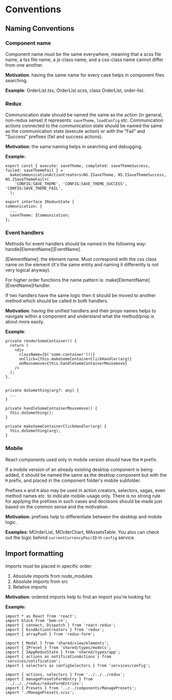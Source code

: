 # Conventions

## Naming Conventions

### Component name
Component name must be the same everywhere, meaning that a scss file name, a tsx file name, a js-class name, and a css-class name cannot differ from one another.

**Motivation**: having the same name for every case helps in component files searching.

**Example**: OrderList.tsx, OrderList.scss, class OrderList, order-list.

### Redux

Communication state should be named the same as the action (in general, non-redux sense) it represents: `saveTheme`, `loadConfig` etc. Communication actions connected to the communication state should be named the same as the communication state (execute action) or with the "Fail" and "Success" prefixes (fail and success actions).

**Motivation:** the same naming helps in searching and debugging.

**Example:**
```
export const { execute: saveTheme, completed: saveThemeSuccess, failed: saveThemeFail } =
  makeCommunicationActionCreators<NS.ISaveTheme, NS.ISaveThemeSuccess, NS.ISaveThemeFail>(
    'CONFIG:SAVE_THEME', 'CONFIG:SAVE_THEME_SUCCESS', 'CONFIG:SAVE_THEME_FAIL',
  );

export interface IReduxState {
communication: {
  ...
  saveTheme: ICommunication;
};
```

### Event handlers

Methods for event handlers should be named in the following way: handle[ElementName][EventName].

[ElementName]: the element name. Must correspond with the css class name on the element (it's the same entity and naming it differently is not very logical anyway).

For higher order functions the name pattern is: make[ElementName][EventName]Handler.

If two handlers have the same logic then it should be moved to another method which should be called in both handlers.

**Motivation**: having the unified handlers and their props names helps to navigate within a component and understand what the method/prop is about more easily.

**Example**:
```
private renderSomeContainer() {
  return (
    <div
      className={b('some-container')()}
      onClick={this.makeSomeContainerClickHandler(arg)}
      onMousemove={this.handleSomeContainerMousemove}
    />
  );
}.


private doSomething(arg?: any) {
  ...
}

private handleSomeContainerMousemove() {
  this.doSomething();
}

private makeSomeContainerClickHandler(arg) {
  this.doSomething(arg);
}
```

### Mobile

React components used only in mobile version should have the `M` prefix.

If a mobile version of an already existing desktop component is being added, it should be named the same as the desktop component but with the `M` prefix, and placed in the component folder's mobile subfolder.

Prefixes `m` and `M` also may be used in action creators, selectors, sagas, even method names etc. to indicate mobile-usage only. There is no strong rule for applying the prefixes in such cases and decisions should be made just based on the common sense and the motivation.

**Motivation:** prefixes help to differentiate between the desktop and mobile logic.

**Examples**: MOrderList, MOrderChart, MAssetsTable. You also can check out the logic behind `currentCurrencyPairID` in `config` service.

## Import formatting

Imports must be placed in specific order:
1. Absolute imports from node_modules
2. Absolute imports from src
3. Relative imports

**Motivation:** ordered imports help to find an import you're looking for.

**Example:**
```
import * as React from 'react';
import block from 'bem-cn';
import { connect, Dispatch } from 'react-redux';
import { bindActionCreators } from 'redux';
import { arrayPush } from 'redux-form';

import { Modal } from 'shared/view/elements';
import { IPreset } from 'shared/types/models';
import { IAppReduxState } from 'shared/types/app';
import { actions as notificationActions } from 'services/notification';
import { selectors as configSelectors } from 'services/config';

import { actions, selectors } from '../../../redux';
import { managePresetsFormEntry } from '../../../redux/reduxFormEntries';
import { Presets } from '../../components/ManagePresets';
import './ManagePresets.scss';
```
